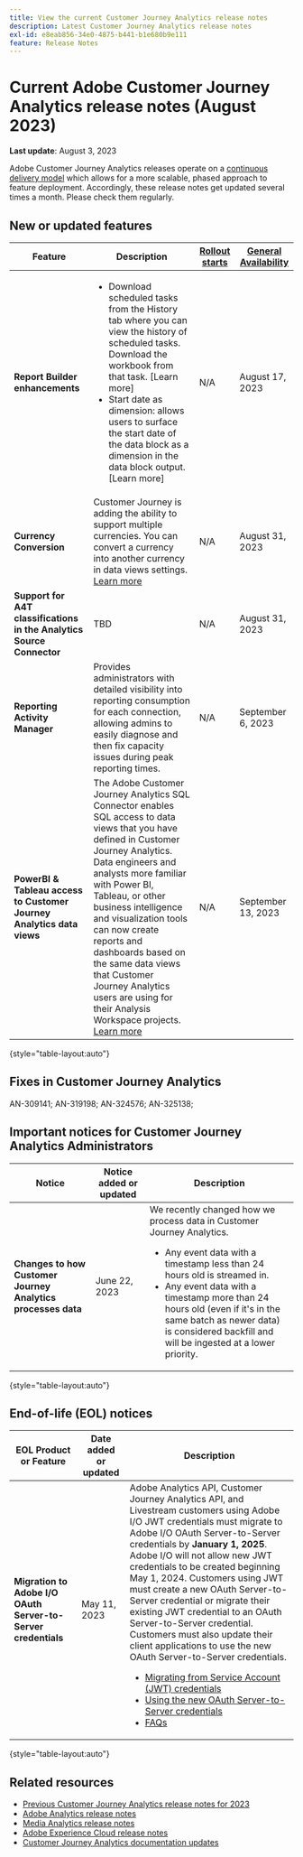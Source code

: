 ```yaml
---
title: View the current Customer Journey Analytics release notes
description: Latest Customer Journey Analytics release notes
exl-id: e8eab856-34e0-4875-b441-b1e680b9e111
feature: Release Notes
---
```

# Current Adobe Customer Journey Analytics release notes (August 2023)

**Last update**: August 3, 2023

Adobe Customer Journey Analytics releases operate on a [continuous delivery model](releases.md) which allows for a more scalable, phased approach to feature deployment. Accordingly, these release notes get updated several times a month. Please check them regularly.

## New or updated features 

| Feature | Description | [Rollout starts](releases.md) | [General Availability](releases.md) |
| ----------- | ---------- | ------- | ---- |
| **Report Builder enhancements**  | <ul><li>Download scheduled tasks from the History tab where you can view the history of scheduled tasks. Download the workbook from that task. [Learn more]</li><li>Start date as dimension: allows users to surface the start date of the data block as a dimension in the data block output. [Learn more]</li></ul>| N/A | August 17, 2023 |
| **Currency Conversion** |  Customer Journey is adding the  ability to support multiple currencies. You can convert a currency into another currency in data views settings. [Learn more](/help/data-views/component-settings/format.md) | N/A | August 31, 2023 |
| **Support for A4T classifications in the Analytics Source Connector** | TBD | N/A | August 31, 2023 |
| **Reporting Activity Manager** | Provides administrators with detailed visibility into reporting consumption for each connection, allowing admins to easily diagnose and then fix capacity issues during peak reporting times. | N/A | September 6, 2023 |
| **PowerBI & Tableau access to Customer Journey Analytics data views** | The Adobe Customer Journey Analytics SQL Connector enables SQL access to data views that you have defined in Customer Journey Analytics. Data engineers and analysts more familiar with Power BI, Tableau, or other business intelligence and visualization tools can now create reports and dashboards based on the same data views that Customer Journey Analytics users are using for their Analysis Workspace projects. [Learn more](/help/data-views/sql-connector.md)| N/A | September 13, 2023 |

{style="table-layout:auto"}

## Fixes in Customer Journey Analytics

AN-309141; AN-319198; AN-324576; AN-325138; 

## Important notices for Customer Journey Analytics Administrators

| Notice | Notice added or updated | Description |
| --- | --- | --- |
| **Changes to how Customer Journey Analytics processes data** | June 22, 2023| We recently changed how we process data in Customer Journey Analytics.<ul><li>Any event data with a timestamp less than 24 hours old is streamed in.</li><li>Any event data with a timestamp more than 24 hours old (even if it's in the same batch as newer data) is considered backfill and will be ingested at a lower priority.</li></ul> |

{style="table-layout:auto"}

## End-of-life (EOL) notices

| EOL Product or Feature | Date added or updated | Description |
| --- | --- | --- |
| **Migration to Adobe I/O OAuth Server-to-Server credentials** | May 11, 2023 |  Adobe Analytics API, Customer Journey Analytics API, and Livestream customers using Adobe I/O JWT credentials must migrate to Adobe I/O OAuth Server-to-Server credentials by **January 1, 2025**. Adobe I/O will not allow new JWT credentials to be created beginning May 1, 2024. Customers using JWT must create a new OAuth Server-to-Server credential or migrate their existing JWT credential to an OAuth Server-to-Server credential. Customers must also update their client applications to use the new OAuth Server-to-Server credentials. <ul><li>[Migrating from Service Account (JWT) credentials](https://developer.adobe.com/developer-console/docs/guides/authentication/ServerToServerAuthentication/migration/)</li><li>[Using the new OAuth Server-to-Server credentials](https://developer.adobe.com/developer-console/docs/guides/authentication/ServerToServerAuthentication/implementation/)</li><li>[FAQs](https://developer.adobe.com/developer-console/docs/guides/authentication/ServerToServerAuthentication/faqs/)</li></ul> |

{style="table-layout:auto"}


## Related resources

* [Previous Customer Journey Analytics release notes for 2023](/help/release-notes/2023.md)
* [Adobe Analytics release notes](https://experienceleague.adobe.com/docs/analytics/release-notes/latest.html?lang=en)
* [Media Analytics release notes](https://experienceleague.adobe.com/docs/media-analytics/using/additional-resources/release-notes.html)
* [Adobe Experience Cloud release notes](https://experienceleague.adobe.com/docs/release-notes/experience-cloud/current.html)
* [Customer Journey Analytics documentation updates](/help/release-notes/doc-changes.md)
